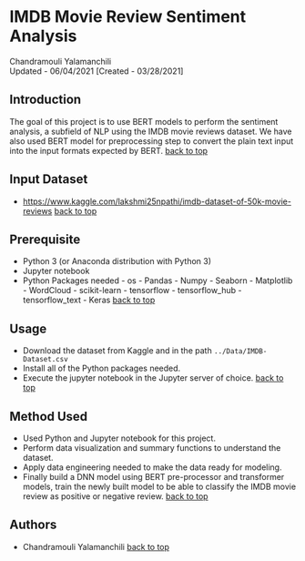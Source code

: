 # <a name="top">IMDB Movie Review Sentiment Analysis</a>
Chandramouli Yalamanchili  
Updated - 06/04/2021 [Created - 03/28/2021]

## Introduction
The goal of this project is to use BERT models to perform the sentiment analysis, a subfield of NLP using the IMDB movie reviews dataset. We have also used BERT model for preprocessing step to convert the plain text input into the input formats expected by BERT.
[back to top](#top)

## Input Dataset
- https://www.kaggle.com/lakshmi25npathi/imdb-dataset-of-50k-movie-reviews 
[back to top](#top)

## Prerequisite
- Python 3 (or Anaconda distribution with Python 3)
- Jupyter notebook
- Python Packages needed
        - os
        - Pandas
        - Numpy
        - Seaborn
        - Matplotlib
        - WordCloud
        - scikit-learn
        - tensorflow
        - tensorflow_hub
        - tensorflow_text
        - Keras
[back to top](#top)

## Usage
- Download the dataset from Kaggle and in the path `../Data/IMDB-Dataset.csv`
- Install all of the Python packages needed.
- Execute the jupyter notebook in the Jupyter server of choice.
[back to top](#top)

## Method Used
- Used Python and Jupyter notebook for this project.
- Perform data visualization and summary functions to understand the dataset.
- Apply data engineering needed to make the data ready for modeling.
- Finally build a DNN model using BERT pre-processor and transformer models, train the newly built model to be able to classify the IMDB movie review as positive or negative review.
[back to top](#top)

## Authors
- Chandramouli Yalamanchili
[back to top](#top)
